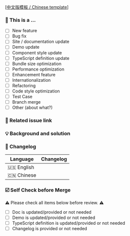 <!--
First of all, thank you for your contribution! 😄

New feature please send a pull request to feature branch, and rest to master branch.
Pull requests will be merged after one of the collaborators approve.
Please makes sure that these forms are filled before submitting your pull request, thank you!
-->

[[中文版模板 / Chinese template](https://github.com/ezviz-saas/ezviz-design-master/blob/master/.github/PULL_REQUEST_TEMPLATE/pr_cn.md)]

### 🤔 This is a ...

- [ ] New feature
- [ ] Bug fix
- [ ] Site / documentation update
- [ ] Demo update
- [ ] Component style update
- [ ] TypeScript definition update
- [ ] Bundle size optimization
- [ ] Performance optimization
- [ ] Enhancement feature
- [ ] Internationalization
- [ ] Refactoring
- [ ] Code style optimization
- [ ] Test Case
- [ ] Branch merge
- [ ] Other (about what?)

### 🔗 Related issue link

<!--
1. Describe the source of requirement, like related issue link.
-->

### 💡 Background and solution

<!--
1. Describe the problem and the scenario.
2. GIF or snapshot should be provided if includes UI/interactive modification.
3. How to fix the problem, and list final API implementation and usage sample if that is a new feature.
-->

### 📝 Changelog

<!--
Describe changes from the user side, and list all potential break changes or other risks.
--->

| Language   | Changelog |
| ---------- | --------- |
| 🇺🇸 English |           |
| 🇨🇳 Chinese |           |

### ☑️ Self Check before Merge

⚠️ Please check all items below before review. ⚠️

- [ ] Doc is updated/provided or not needed
- [ ] Demo is updated/provided or not needed
- [ ] TypeScript definition is updated/provided or not needed
- [ ] Changelog is provided or not needed
